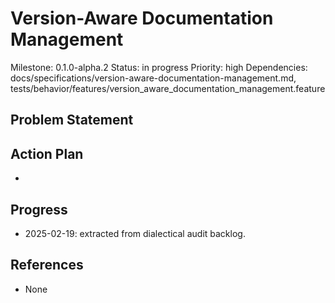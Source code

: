 # Version-Aware Documentation Management
Milestone: 0.1.0-alpha.2
Status: in progress
Priority: high
Dependencies: docs/specifications/version-aware-documentation-management.md, tests/behavior/features/version_aware_documentation_management.feature

## Problem Statement
<description>


## Action Plan
- <tasks>

## Progress
- 2025-02-19: extracted from dialectical audit backlog.

## References
- None
